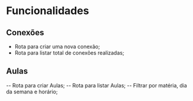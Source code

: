 # Funcionalidades

## Conexões

- Rota para criar uma nova conexão;
- Rota para listar total de conexões realizadas;

## Aulas

-- Rota para criar Aulas;
-- Rota para listar Aulas;
  -- Filtrar por matéria, dia da semana e horário;


